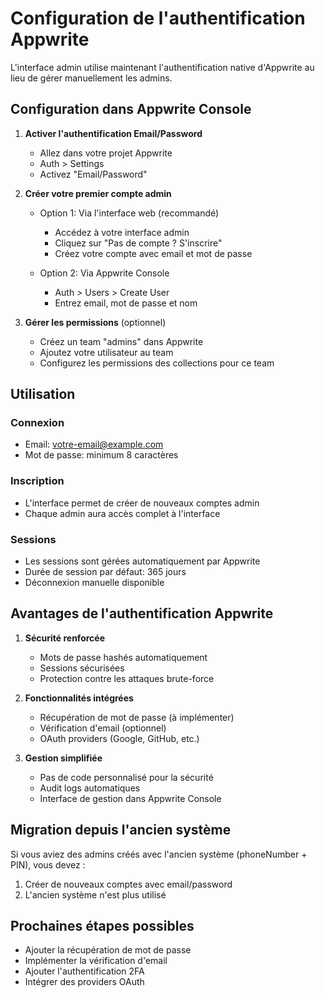 # Configuration de l'authentification Appwrite

L'interface admin utilise maintenant l'authentification native d'Appwrite au lieu de gérer manuellement les admins.

## Configuration dans Appwrite Console

1. **Activer l'authentification Email/Password**
   - Allez dans votre projet Appwrite
   - Auth > Settings
   - Activez "Email/Password"

2. **Créer votre premier compte admin**
   - Option 1: Via l'interface web (recommandé)
     - Accédez à votre interface admin
     - Cliquez sur "Pas de compte ? S'inscrire"
     - Créez votre compte avec email et mot de passe
   
   - Option 2: Via Appwrite Console
     - Auth > Users > Create User
     - Entrez email, mot de passe et nom

3. **Gérer les permissions** (optionnel)
   - Créez un team "admins" dans Appwrite
   - Ajoutez votre utilisateur au team
   - Configurez les permissions des collections pour ce team

## Utilisation

### Connexion
- Email: votre-email@example.com
- Mot de passe: minimum 8 caractères

### Inscription
- L'interface permet de créer de nouveaux comptes admin
- Chaque admin aura accès complet à l'interface

### Sessions
- Les sessions sont gérées automatiquement par Appwrite
- Durée de session par défaut: 365 jours
- Déconnexion manuelle disponible

## Avantages de l'authentification Appwrite

1. **Sécurité renforcée**
   - Mots de passe hashés automatiquement
   - Sessions sécurisées
   - Protection contre les attaques brute-force

2. **Fonctionnalités intégrées**
   - Récupération de mot de passe (à implémenter)
   - Vérification d'email (optionnel)
   - OAuth providers (Google, GitHub, etc.)

3. **Gestion simplifiée**
   - Pas de code personnalisé pour la sécurité
   - Audit logs automatiques
   - Interface de gestion dans Appwrite Console

## Migration depuis l'ancien système

Si vous aviez des admins créés avec l'ancien système (phoneNumber + PIN), vous devez :
1. Créer de nouveaux comptes avec email/password
2. L'ancien système n'est plus utilisé

## Prochaines étapes possibles

- Ajouter la récupération de mot de passe
- Implémenter la vérification d'email
- Ajouter l'authentification 2FA
- Intégrer des providers OAuth